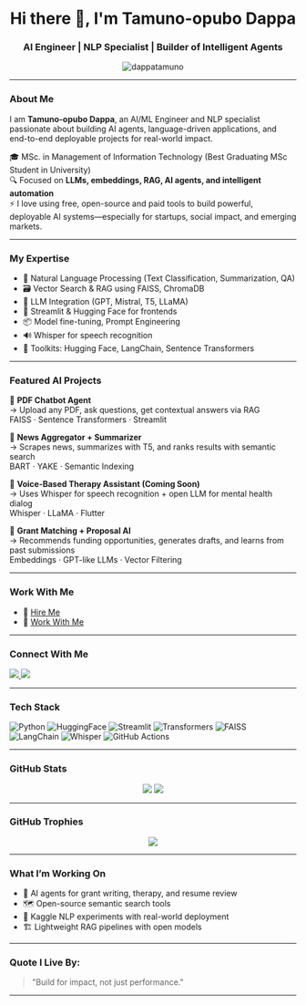 <h1 align="center">Hi there 👋, I'm Tamuno-opubo Dappa</h1>
<h3 align="center">AI Engineer | NLP Specialist | Builder of Intelligent Agents</h3>

<p align="center">
  <img src="https://komarev.com/ghpvc/?username=dappatamuno&label=Profile%20views&color=blue&style=flat" alt="dappatamuno" />
</p>

---

### About Me

I am **Tamuno-opubo Dappa**, an AI/ML Engineer and NLP specialist passionate about building AI agents, language-driven applications, and end-to-end deployable projects for real-world impact.

🎓 MSc. in Management of Information Technology (Best Graduating MSc Student in University)  
🔍 Focused on **LLMs, embeddings, RAG, AI agents, and intelligent automation**  
⚡ I love using free, open-source and paid tools to build powerful, deployable AI systems—especially for startups, social impact, and emerging markets.

---

### My Expertise

- 📝 Natural Language Processing (Text Classification, Summarization, QA)
- 🗃️ Vector Search & RAG using FAISS, ChromaDB
- 🤖 LLM Integration (GPT, Mistral, T5, LLaMA)
- 🎯 Streamlit & Hugging Face for frontends
- 📦 Model fine-tuning, Prompt Engineering
- 🔊 Whisper for speech recognition
- 🧰 Toolkits: Hugging Face, LangChain, Sentence Transformers

---

### Featured AI Projects

🔹 **PDF Chatbot Agent**  
→ Upload any PDF, ask questions, get contextual answers via RAG  
FAISS · Sentence Transformers · Streamlit

🔹 **News Aggregator + Summarizer**  
→ Scrapes news, summarizes with T5, and ranks results with semantic search  
 BART · YAKE · Semantic Indexing

🔹 **Voice-Based Therapy Assistant (Coming Soon)**  
→ Uses Whisper for speech recognition + open LLM for mental health dialog  
 Whisper · LLaMA · Flutter

🔹 **Grant Matching + Proposal AI**  
→ Recommends funding opportunities, generates drafts, and learns from past submissions  
 Embeddings · GPT-like LLMs · Vector Filtering

---

### Work With Me

- 💼 [Hire Me](mailto:dappatamunoopubo@gmail.com?subject=AI%20Collaboration)
- 🤝 [Work With Me](mailto:dappatamunoopubo@gmail.com?subject=Let's%20Build%20AI%20Together)

---

### Connect With Me

<p align="left">
  <a href="https://github.com/dappatamuno" target="_blank">
    <img src="https://img.shields.io/github/followers/dappatamuno?label=GitHub&style=social" />
  </a>
  <a href="mailto:dappatamunoopubo@gmail.com">
    <img src="https://img.shields.io/badge/email-Dappa-blue?style=flat&logo=gmail" />
  </a>
</p>

---

### Tech Stack

![Python](https://img.shields.io/badge/Python-3776AB?style=for-the-badge&logo=python&logoColor=white)
![HuggingFace](https://img.shields.io/badge/HuggingFace-FFD21F?style=for-the-badge&logo=hugging-face&logoColor=black)
![Streamlit](https://img.shields.io/badge/Streamlit-FF4B4B?style=for-the-badge&logo=streamlit&logoColor=white)
![Transformers](https://img.shields.io/badge/Transformers-555?style=for-the-badge&logo=data:image/svg+xml;base64,...&logoColor=white)
![FAISS](https://img.shields.io/badge/FAISS-blue?style=for-the-badge)
![LangChain](https://img.shields.io/badge/LangChain-gray?style=for-the-badge)
![Whisper](https://img.shields.io/badge/Whisper-black?style=for-the-badge)
![GitHub Actions](https://img.shields.io/badge/GitHub%20Actions-2088FF?style=for-the-badge&logo=github-actions&logoColor=white)

---

### GitHub Stats

<p align="center">
  <img src="https://github-readme-stats.vercel.app/api?username=dappatamuno&show_icons=true&theme=radical" />
  <img src="https://github-readme-streak-stats.herokuapp.com?user=dappatamuno&theme=radical&date_format=M%20j%5B%2C%20Y%5D" />
</p>

---

### GitHub Trophies

<p align="center">
  <img src="https://github-profile-trophy.vercel.app/?username=dappatamuno&theme=algolia&no-bg=true&no-frame=true" />
</p>

---

### What I’m Working On

- 🧱 AI agents for grant writing, therapy, and resume review
- 🗺️ Open-source semantic search tools
- 🧪 Kaggle NLP experiments with real-world deployment
- 🏗️ Lightweight RAG pipelines with open models

---

### Quote I Live By:
> "Build for impact, not just performance."

---
